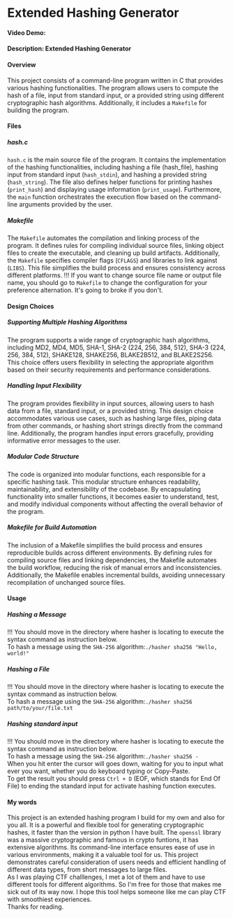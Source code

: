 # Extended Hashing Generator
#### Video Demo:  <URL HERE>
#### Description: Extended Hashing Generator
#### Overview
This project consists of a command-line program written in C that provides various hashing functionalities. The program allows users to compute the hash of a file, input from standard input, or a provided string using different cryptographic hash algorithms. Additionally, it includes a `Makefile` for building the program.

#### Files
##### hash.c
`hash.c` is the main source file of the program. It contains the implementation of the hashing functionalities, including hashing a file (hash_file), hashing input from standard input (`hash_stdin`), and hashing a provided string (`hash_string`). The file also defines helper functions for printing hashes (`print_hash`) and displaying usage information (`print_usage`). Furthermore, the `main` function orchestrates the execution flow based on the command-line arguments provided by the user.

##### Makefile
The `Makefile` automates the compilation and linking process of the program. It defines rules for compiling individual source files, linking object files to create the executable, and cleaning up build artifacts. Additionally, the `Makefile` specifies compiler flags (`CFLAGS`) and libraries to link against (`LIBS`). This file simplifies the build process and ensures consistency across different platforms.
!!! If you want to change source file name or output file name, you should go to `Makefile` to change the configuration for your preference alternation.
It's going to broke if you don't.

#### Design Choices

##### Supporting Multiple Hashing Algorithms
The program supports a wide range of cryptographic hash algorithms, including MD2, MD4, MD5, SHA-1, SHA-2 (224, 256, 384, 512), SHA-3 (224, 256, 384, 512), SHAKE128, SHAKE256, BLAKE2B512, and BLAKE2S256. This choice offers users flexibility in selecting the appropriate algorithm based on their security requirements and performance considerations.

##### Handling Input Flexibility
The program provides flexibility in input sources, allowing users to hash data from a file, standard input, or a provided string. This design choice accommodates various use cases, such as hashing large files, piping data from other commands, or hashing short strings directly from the command line. Additionally, the program handles input errors gracefully, providing informative error messages to the user.

##### Modular Code Structure
The code is organized into modular functions, each responsible for a specific hashing task. This modular structure enhances readability, maintainability, and extensibility of the codebase. By encapsulating functionality into smaller functions, it becomes easier to understand, test, and modify individual components without affecting the overall behavior of the program.

##### Makefile for Build Automation
The inclusion of a Makefile simplifies the build process and ensures reproducible builds across different environments. By defining rules for compiling source files and linking dependencies, the Makefile automates the build workflow, reducing the risk of manual errors and inconsistencies. Additionally, the Makefile enables incremental builds, avoiding unnecessary recompilation of unchanged source files.

#### Usage
##### Hashing a Message
!!! You should move in the directory where hasher is locating to execute the syntax command as instruction below.<br>
To hash a message using the `SHA-256` algorithm:`./hasher sha256 "Hello, world!"`<br>

##### Hashing a File
!!! You should move in the directory where hasher is locating to execute the syntax command as instruction below.<br>
To hash a message using the `SHA-256` algorithm:`./hasher sha256 path/to/your/file.txt`<br>

##### Hashing standard input
!!! You should move in the directory where hasher is locating to execute the syntax command as instruction below.<br>
To hash a message using the `SHA-256` algorithm:`./hasher sha256 -`<br>
When you hit enter the cursor will goes down, waiting for you to input what ever you want, whether you do keyboard typing or Copy-Paste.<br>
To get the result you should press `Ctrl + D` (EOF, which stands for End Of File) to ending the standard input for activate hashing function executes.

#### My words
This project is an extended hashing program I build for my own and also for you all. It is a powerful and flexible tool for generating cryptographic hashes, it faster than the version in python I have built. The `openssl` library was a massive cryptographic and famous in crypto funtions, it has extensive algorithms. Its command-line interface ensures ease of use in various environments, making it a valuable tool for us. This project demonstrates careful consideration of users needs and efficient handling of different data types, from short messages to large files.
<br>
As I was playing CTF challlenges, I met a lot of them and have to use different tools for different algorithms. So I'm free for those that makes me sick out of its way now. I hope this tool helps someone like me can play CTF with smoothiest experiences.<br>
Thanks for reading.
